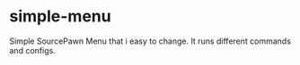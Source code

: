 # simple-menu
Simple SourcePawn Menu that i easy to change. It runs different commands and configs.
